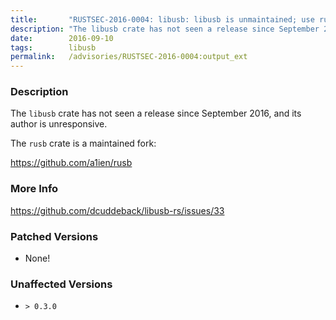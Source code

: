 ```yaml
---
title:       "RUSTSEC-2016-0004: libusb: libusb is unmaintained; use rusb instead"
description: "The libusb crate has not seen a release since September 2016, and its author is unresponsive. The rusb crate is a maintained fork httpsgithub.coma1ienrusb"
date:        2016-09-10
tags:        libusb
permalink:   /advisories/RUSTSEC-2016-0004:output_ext
---
```


### Description

The `libusb` crate has not seen a release since September 2016, and its author
is unresponsive.

The `rusb` crate is a maintained fork:

https://github.com/a1ien/rusb

### More Info

<https://github.com/dcuddeback/libusb-rs/issues/33>

### Patched Versions

- None!


### Unaffected Versions

- `> 0.3.0`
